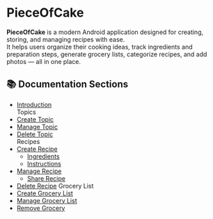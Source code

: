 # PieceOfCake

**PieceOfCake** is a modern Android application designed for creating, storing, and managing recipes with ease.  
It helps users organize their cooking ideas, track ingredients and preparation steps, generate grocery lists, categorize recipes, and add photos — all in one place.

## 📚 Documentation Sections

- [Introduction](intro.md)  
Topics  
- [Create Topic](topics_add.md)
- [Manage Topic](topics_manage.md)
- [Delete Topic](topics_delete.md)  
Recipes  
- [Create Recipe](recipe_add.md)
  - [Ingredients](recipe_ingredients.md)
  - [Instructions](recipe_instructions.md)
- [Manage Recipe](recipe_manage.md)
  - [Share Recipe](recipe_share.md)
- [Delete Recipe](recipe_delete.md)
Grocery List  
- [Create Grocery List](grocery_add.md)
- [Manage Grocery List](grocery_manage.md)
- [Remove Grocery](grocery_delete.md)
